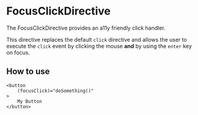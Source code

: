 # FocusClickDirective

The FocusClickDirective provides an a11y friendly click handler.

This directive replaces the default `click` directive and allows the user to execute
the `click` event by clicking the mouse **and** by using the `enter` key on focus.

## How to use

```angular2html
<button
    (focusClick)="doSomething()"
>
    My Button
</button>
```
